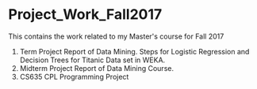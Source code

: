 # Project_Work_Fall2017
This contains the work related to my Master's course for Fall 2017


1. Term Project Report of Data Mining. Steps for Logistic Regression and Decision Trees for Titanic Data set in WEKA.
2. Midterm Project Report of Data Mining Course.
3. CS635 CPL Programming Project
